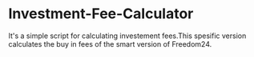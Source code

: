 # Investment-Fee-Calculator

It's a simple script for calculating investement fees.This spesific version calculates the buy in fees of the smart version of Freedom24.
